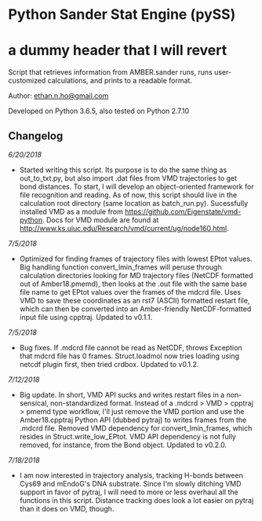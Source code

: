 # Python Sander Stat Engine (pySS)

# a dummy header that I will revert

Script that retrieves information from AMBER.sander runs, runs user-customized calculations, and prints to a readable format.

Author: ethan.n.ho@gmail.com

Developed on Python 3.6.5, also tested on Python 2.7.10

## Changelog

*6/20/2018*
  * Started writing this script. Its purpose is to do the same thing as out_to_txt.py, but also import .dat files from VMD trajectories to get bond distances. To start, I will develop an object-oriented framework for file recognition and reading. As of now, this script should live in the calculation root directory (same location as batch_run.py). Sucessfully installed VMD as a module from https://github.com/Eigenstate/vmd-python. Docs for VMD module are found at http://www.ks.uiuc.edu/Research/vmd/current/ug/node160.html.

*7/5/2018*
  * Optimized for finding frames of trajectory files with lowest EPtot values. Big handling function convert_lmin_frames will peruse through calculation directories looking for MD trajectory files (NetCDF formatted out of Amber18.pmemd), then looks at the .out file with the same base file name to get EPtot values over the frames of the mdcrd file. Uses VMD to save these coordinates as an rst7 (ASCII) formatted restart file, which can then be converted into an Amber-friendly NetCDF-formatted input file using cpptraj. Updated to v0.1.1.

*7/5/2018*
  * Bug fixes. If .mdcrd file cannot be read as NetCDF, throws Exception that mdcrd file has 0 frames. Struct.loadmol now tries loading using netcdf plugin first, then tried crdbox. Updated to v0.1.2.

*7/12/2018*
  * Big update. In short, VMD API sucks and writes restart files in a non-sensical, non-standardized format. Instead of a .mdcrd > VMD > cpptraj > pmemd type workflow, I'll just remove the VMD portion and use the Amber18.cpptraj Python API (dubbed pytraj) to writes frames from the .mdcrd file. Removed VMD dependency for convert_lmin_frames, which resides in Struct.write_low_EPtot. VMD API dependency is not fully removed, for instance, from the Bond object. Updated to v0.2.0.

*7/18/2018*
  * I am now interested in trajectory analysis, tracking H-bonds between Cys69 and mEndoG's DNA substrate. Since I'm slowly ditching VMD support in favor of pytraj, I will need to more or less overhaul all the functions in this script. Distance tracking does look a lot easier on pytraj than it does on VMD, though.
